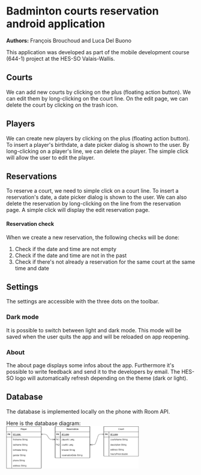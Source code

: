 # Badminton courts reservation android application
**Authors:** François Brouchoud and Luca Del Buono

This application was developed as part of the mobile development course (644-1) project at the HES-SO Valais-Wallis.

## Courts
We can add new courts by clicking on the plus (floating action button). We can edit them by long-clicking on the court line. On the edit page, we can delete the court by clicking on the trash icon.

## Players
We can create new players by clicking on the plus (floating action button). To insert a player's birthdate, a date picker dialog is shown to the user. By long-clicking on a player's line, we can delete the player. The simple click will allow the user to edit the player.

## Reservations
To reserve a court, we need to simple click on a court line. To insert a reservation's date, a date picker dialog is shown to the user. We can also delete the reservation by long-clicking on the line from the reservation page. A simple click will display the edit reservation page.

#### Reservation check
When we create a new reservation, the following checks will be done:
1. Check if the date and time are not empty
2. Check if the date and time are not in the past
3. Check if there's not already a reservation for the same court at the same time and date

## Settings
The settings are accessible with the three dots on the toolbar.

### Dark mode
It is possible to switch between light and dark mode. This mode will be saved when the user quits the app and will be reloaded on app reopening.

### About
The about page displays some infos about the app. Furthermore it's possible to write feedback and send it to the developers by email. The HES-SO logo will automatically refresh depending on the theme (dark or light).


## Database
The database is implemented locally on the phone with Room API.

Here is the database diagram:
<img src="TableAndroidReservation.png" alt="Database table diagram" width="70%">